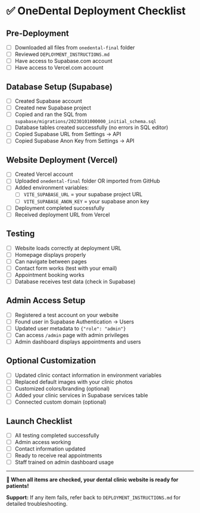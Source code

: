 # ✅ OneDental Deployment Checklist

## Pre-Deployment
- [ ] Downloaded all files from `onedental-final` folder
- [ ] Reviewed `DEPLOYMENT_INSTRUCTIONS.md`
- [ ] Have access to Supabase.com account
- [ ] Have access to Vercel.com account

## Database Setup (Supabase)
- [ ] Created Supabase account
- [ ] Created new Supabase project
- [ ] Copied and ran the SQL from `supabase/migrations/20230101000000_initial_schema.sql`
- [ ] Database tables created successfully (no errors in SQL editor)
- [ ] Copied Supabase URL from Settings → API
- [ ] Copied Supabase Anon Key from Settings → API

## Website Deployment (Vercel)
- [ ] Created Vercel account
- [ ] Uploaded `onedental-final` folder OR imported from GitHub
- [ ] Added environment variables:
  - [ ] `VITE_SUPABASE_URL` = your supabase project URL
  - [ ] `VITE_SUPABASE_ANON_KEY` = your supabase anon key
- [ ] Deployment completed successfully
- [ ] Received deployment URL from Vercel

## Testing
- [ ] Website loads correctly at deployment URL
- [ ] Homepage displays properly
- [ ] Can navigate between pages
- [ ] Contact form works (test with your email)
- [ ] Appointment booking works
- [ ] Database receives test data (check in Supabase)

## Admin Access Setup
- [ ] Registered a test account on your website
- [ ] Found user in Supabase Authentication → Users
- [ ] Updated user metadata to `{"role": "admin"}`
- [ ] Can access `/admin` page with admin privileges
- [ ] Admin dashboard displays appointments and users

## Optional Customization
- [ ] Updated clinic contact information in environment variables
- [ ] Replaced default images with your clinic photos
- [ ] Customized colors/branding (optional)
- [ ] Added your clinic services in Supabase services table
- [ ] Connected custom domain (optional)

## Launch Checklist
- [ ] All testing completed successfully
- [ ] Admin access working
- [ ] Contact information updated
- [ ] Ready to receive real appointments
- [ ] Staff trained on admin dashboard usage

---

**🎉 When all items are checked, your dental clinic website is ready for patients!**

**Support:** If any item fails, refer back to `DEPLOYMENT_INSTRUCTIONS.md` for detailed troubleshooting.
